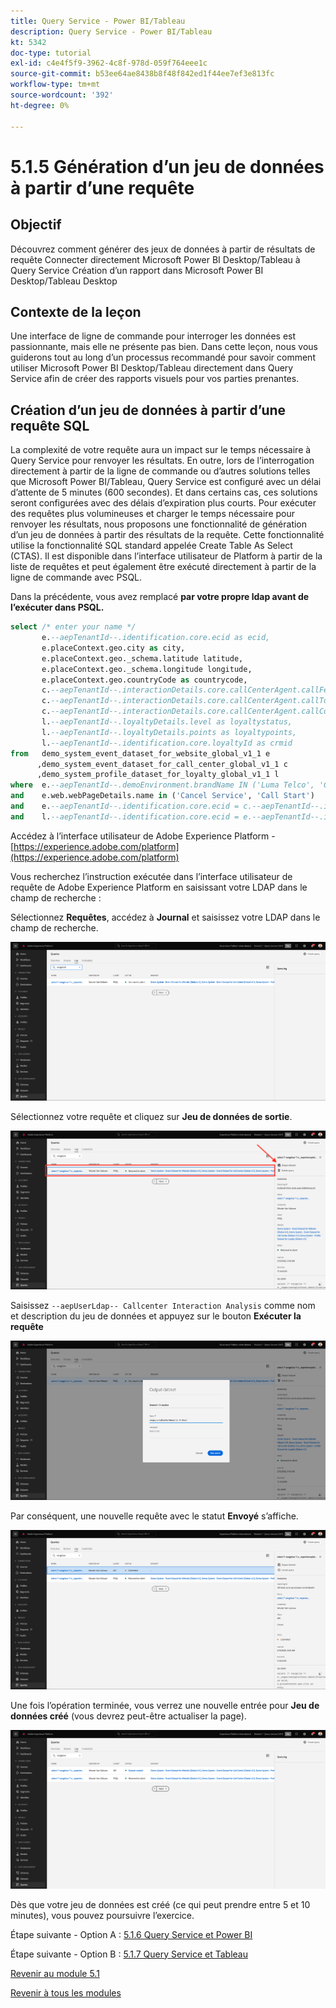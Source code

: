 ```yaml
---
title: Query Service - Power BI/Tableau
description: Query Service - Power BI/Tableau
kt: 5342
doc-type: tutorial
exl-id: c4e4f5f9-3962-4c8f-978d-059f764eee1c
source-git-commit: b53ee64ae8438b8f48f842ed1f44ee7ef3e813fc
workflow-type: tm+mt
source-wordcount: '392'
ht-degree: 0%

---
```


# 5.1.5 Génération d’un jeu de données à partir d’une requête

## Objectif

Découvrez comment générer des jeux de données à partir de résultats de requête
Connecter directement Microsoft Power BI Desktop/Tableau à Query Service
Création d’un rapport dans Microsoft Power BI Desktop/Tableau Desktop

## Contexte de la leçon

Une interface de ligne de commande pour interroger les données est passionnante, mais elle ne présente pas bien. Dans cette leçon, nous vous guiderons tout au long d’un processus recommandé pour savoir comment utiliser Microsoft Power BI Desktop/Tableau directement dans Query Service afin de créer des rapports visuels pour vos parties prenantes.

## Création d’un jeu de données à partir d’une requête SQL

La complexité de votre requête aura un impact sur le temps nécessaire à Query Service pour renvoyer les résultats. En outre, lors de l’interrogation directement à partir de la ligne de commande ou d’autres solutions telles que Microsoft Power BI/Tableau, Query Service est configuré avec un délai d’attente de 5 minutes (600 secondes). Et dans certains cas, ces solutions seront configurées avec des délais d’expiration plus courts. Pour exécuter des requêtes plus volumineuses et charger le temps nécessaire pour renvoyer les résultats, nous proposons une fonctionnalité de génération d’un jeu de données à partir des résultats de la requête. Cette fonctionnalité utilise la fonctionnalité SQL standard appelée Create Table As Select (CTAS). Il est disponible dans l’interface utilisateur de Platform à partir de la liste de requêtes et peut également être exécuté directement à partir de la ligne de commande avec PSQL.

Dans la précédente, vous avez remplacé **par votre propre ldap avant de l’exécuter dans PSQL.**

```sql
select /* enter your name */
       e.--aepTenantId--.identification.core.ecid as ecid,
       e.placeContext.geo.city as city,
       e.placeContext.geo._schema.latitude latitude,
       e.placeContext.geo._schema.longitude longitude,
       e.placeContext.geo.countryCode as countrycode,
       c.--aepTenantId--.interactionDetails.core.callCenterAgent.callFeeling as callFeeling,
       c.--aepTenantId--.interactionDetails.core.callCenterAgent.callTopic as callTopic,
       c.--aepTenantId--.interactionDetails.core.callCenterAgent.callContractCancelled as contractCancelled,
       l.--aepTenantId--.loyaltyDetails.level as loyaltystatus,
       l.--aepTenantId--.loyaltyDetails.points as loyaltypoints,
       l.--aepTenantId--.identification.core.loyaltyId as crmid
from   demo_system_event_dataset_for_website_global_v1_1 e
      ,demo_system_event_dataset_for_call_center_global_v1_1 c
      ,demo_system_profile_dataset_for_loyalty_global_v1_1 l
where  e.--aepTenantId--.demoEnvironment.brandName IN ('Luma Telco', 'Citi Signal')
and    e.web.webPageDetails.name in ('Cancel Service', 'Call Start')
and    e.--aepTenantId--.identification.core.ecid = c.--aepTenantId--.identification.core.ecid
and    l.--aepTenantId--.identification.core.ecid = e.--aepTenantId--.identification.core.ecid;
```

Accédez à l’interface utilisateur de Adobe Experience Platform - [https://experience.adobe.com/platform](https://experience.adobe.com/platform)

Vous recherchez l’instruction exécutée dans l’interface utilisateur de requête de Adobe Experience Platform en saisissant votre LDAP dans le champ de recherche :

Sélectionnez **Requêtes**, accédez à **Journal** et saisissez votre LDAP dans le champ de recherche.

![search-query-for-ctas.png](./images/search-query-for-ctas.png)

Sélectionnez votre requête et cliquez sur **Jeu de données de sortie**.

![search-query-for-ctas.png](./images/search-query-for-ctasa.png)

Saisissez `--aepUserLdap-- Callcenter Interaction Analysis` comme nom et description du jeu de données et appuyez sur le bouton **Exécuter la requête**

![create-ctas-dataset.png](./images/create-ctas-dataset.png)

Par conséquent, une nouvelle requête avec le statut **Envoyé** s’affiche.

![ctas-query-submit.png](./images/ctas-query-submitted.png)

Une fois l’opération terminée, vous verrez une nouvelle entrée pour **Jeu de données créé** (vous devrez peut-être actualiser la page).

![ctas-dataset-created.png](./images/ctas-dataset-created.png)

Dès que votre jeu de données est créé (ce qui peut prendre entre 5 et 10 minutes), vous pouvez poursuivre l’exercice.

Étape suivante - Option A : [5.1.6 Query Service et Power BI](./ex6.md)

Étape suivante - Option B : [5.1.7 Query Service et Tableau](./ex7.md)

[Revenir au module 5.1](./query-service.md)

[Revenir à tous les modules](../../../overview.md)
